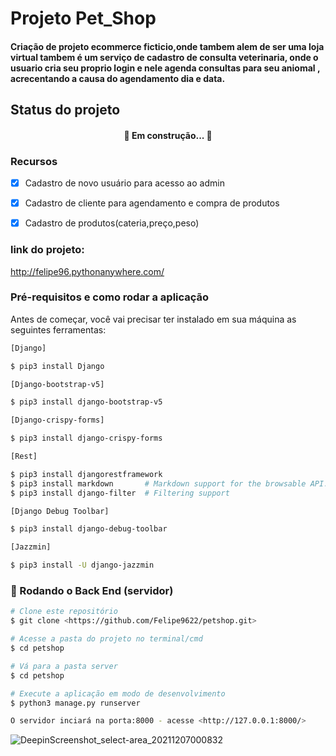 # Projeto Pet_Shop

#### Criação de projeto ecommerce ficticio,onde tambem alem de ser uma loja virtual tambem é um serviço de cadastro de consulta veterinaria, onde o usuario cria seu proprio login e nele agenda consultas para seu aniomal , acrecentando a causa do agendamento dia e data.

## Status do projeto
<h4 align="center"> 
	🚧  Em construção...  🚧
</h4>

### Recursos

- [x] Cadastro de novo usuário para acesso ao admin
- [x] Cadastro de cliente para agendamento e compra de produtos
- [x] Cadastro de produtos(cateria,preço,peso) 


### link do projeto:
http://felipe96.pythonanywhere.com/ 


### Pré-requisitos e como rodar a aplicação
Antes de começar, você vai precisar ter instalado em sua máquina as seguintes ferramentas:

``` bash
[Django]

$ pip3 install Django

[Django-bootstrap-v5]

$ pip3 install django-bootstrap-v5

[Django-crispy-forms]

$ pip3 install django-crispy-forms

[Rest]

$ pip3 install djangorestframework
$ pip3 install markdown       # Markdown support for the browsable API.
$ pip3 install django-filter  # Filtering support

[Django Debug Toolbar]

$ pip3 install django-debug-toolbar

[Jazzmin]

$ pip3 install -U django-jazzmin

```

### 🎲 Rodando o Back End (servidor)

```bash
# Clone este repositório
$ git clone <https://github.com/Felipe9622/petshop.git>

# Acesse a pasta do projeto no terminal/cmd
$ cd petshop

# Vá para a pasta server
$ cd petshop

# Execute a aplicação em modo de desenvolvimento
$ python3 manage.py runserver

O servidor inciará na porta:8000 - acesse <http://127.0.0.1:8000/> 

```

![DeepinScreenshot_select-area_20211207000832](https://user-images.githubusercontent.com/51293199/144959284-3ddb81cd-762b-4c11-81a8-bedcd0a2a9f8.png)


